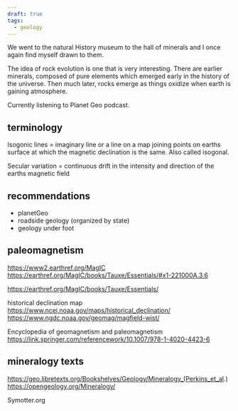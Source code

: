 ```yaml
---
draft: true
tags:
  - geology
---
```


We went to the natural History museum to the hall of minerals and I once again find myself drawn to them. 

The idea of rock evolution is one that is very interesting. There are earlier minerals, composed of pure elements which emerged early in the history of the universe.
Then much later, rocks emerge as things oxidize when earth is gaining atmosphere. 

Currently listening to Planet Geo podcast. 

## terminology
Isogonic lines = imaginary line or a line on a map joining points on earths surface at which the magnetic declination is the same. Also called isogonal.

Secular variation = continuous drift in the intensity and direction of the earths magnetic field
## recommendations 
- planetGeo
- roadside geology (organized by state)
- geology under foot 
## paleomagnetism
https://www2.earthref.org/MagIC
https://earthref.org/MagIC/books/Tauxe/Essentials/#x1-221000A.3.6

https://earthref.org/MagIC/books/Tauxe/Essentials/

historical declination map https://www.ncei.noaa.gov/maps/historical_declination/
https://www.ngdc.noaa.gov/geomag/magfield-wist/


Encyclopedia of geomagnetism and paleomagnetism 
https://link.springer.com/referencework/10.1007/978-1-4020-4423-6

## mineralogy texts 
https://geo.libretexts.org/Bookshelves/Geology/Mineralogy_(Perkins_et_al.)
https://opengeology.org/Mineralogy/

Symotter.org